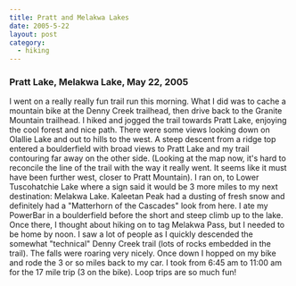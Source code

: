 ```yaml
---
title: Pratt and Melakwa Lakes
date: 2005-5-22
layout: post
category:
  - hiking
---
```


### Pratt Lake, Melakwa Lake, May 22, 2005

I went on a really really fun trail run this morning. What I did was to
cache a mountain bike at the Denny Creek trailhead, then drive back to
the Granite Mountain trailhead. I hiked and jogged the trail towards
Pratt Lake, enjoying the cool forest and nice path. There were some
views looking down on Olallie Lake and out to hills to the west.
A steep descent from a ridge top entered a boulderfield with broad
views to Pratt Lake and my trail contouring far away on the other
side. (Looking at the map now, it's hard to reconcile the line of the
trail with the way it really went. It seems like it must have been
further west, closer to Pratt Mountain). I ran on, to Lower
Tuscohatchie Lake where a sign said it would be 3 more miles to
my next destination: Melakwa Lake. Kaleetan Peak had a dusting
of fresh snow and definitely had a "Matterhorn of the Cascades"
look from here. I ate my PowerBar in a boulderfield before the
short and steep climb up to the lake. Once there, I thought about
hiking on to tag Melakwa Pass, but I needed to be home by noon.
I saw a lot of people as I quickly descended the somewhat
"technical" Denny Creek trail (lots of rocks embedded in the trail).
The falls were roaring very nicely. Once down I hopped on my bike
and rode the 3 or so miles back to my car. I took from 6:45 am
to 11:00 am for the 17 mile trip (3 on the bike). Loop trips are
so much fun!

